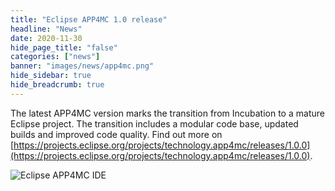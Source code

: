 ```yaml
---
title: "Eclipse APP4MC 1.0 release"
headline: "News"
date: 2020-11-30
hide_page_title: "false"
categories: ["news"]
banner: "images/news/app4mc.png"
hide_sidebar: true
hide_breadcrumb: true
---
```


The latest APP4MC version marks the transition from Incubation to a mature Eclipse project. The transition includes a modular code base, updated builds and improved code quality. Find out more on [https://projects.eclipse.org/projects/technology.app4mc/releases/1.0.0](https://projects.eclipse.org/projects/technology.app4mc/releases/1.0.0). 

![Eclipse APP4MC IDE](/images/news/app4mcidefigure1.png)
 


